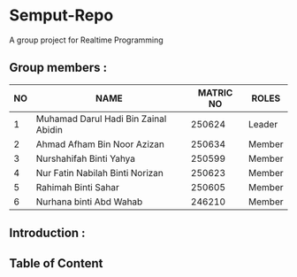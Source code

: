 # Semput-Repo
A group project for Realtime Programming

## Group members :

| NO | NAME                                |MATRIC NO| ROLES  |
|----|-------------------------------------|---------|--------|
| 1  | Muhamad Darul Hadi Bin Zainal Abidin| 250624  | Leader |
| 2  | Ahmad Afham Bin Noor Azizan         | 250634  | Member |
| 3  | Nurshahifah Binti Yahya             | 250599  | Member |
| 4  | Nur Fatin Nabilah Binti Norizan     | 250623  | Member |
| 5  | Rahimah Binti Sahar                 | 250605  | Member |
| 6  | Nurhana binti Abd Wahab             | 246210  | Member |


## Introduction :

## Table of Content
